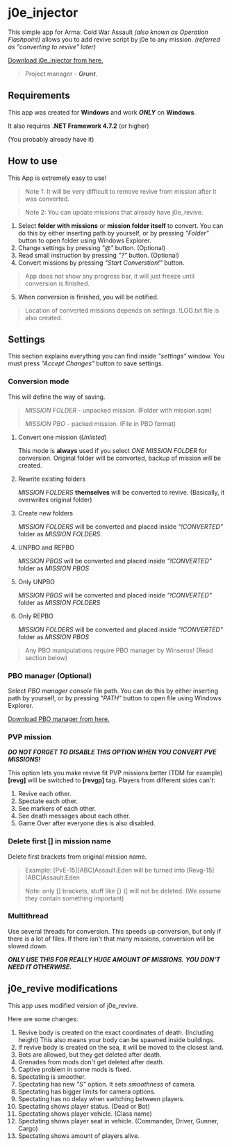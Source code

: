 # j0e_injector
This simple app for Arma: Cold War Assault *(also known as Operation Flashpoint)* allows you to add revive script by j0e to any mission. *(referred as "converting to revive" later)*

 [Download j0e_injector from here.](https://github.com/LappiLappland/j0e_injector/releases)

> Project manager - ***Grunt***.

## Requirements
This app was created for **Windows** and work ***ONLY*** on **Windows**.

It also requires **.NET Framework 4.7.2** (or higher)

(You probably already have it)

## How to use
This App is extremely easy to use!

> Note 1: It will be very difficult to remove revive from mission after it was converted.

> Note 2: You can update missions that already have j0e_revive.

 1. Select **folder with missions** or **mission folder itself** to convert. 
 You can do this by either inserting path by yourself, or by pressing *"Folder"* button to open folder using Windows Explorer.
 2. Change settings by pressing *"@"* button. (Optional)
 3. Read small instruction by pressing *"?"* button. (Optional)
 4. Convert missions by pressing *"Start Converstion!"* button.
 >  App does not show any progress bar, it will just freeze until conversion is finished.
 5. When conversion is finished, you will be notified.
 > Location of converted missions depends on settings.
 > !LOG.txt file is also created.
## Settings
This section explains everything you can find inside *"settings"* window.
You must press *"Accept Changes"* button to save settings.
### Conversion mode
This will define the way of saving.

 > *MISSION FOLDER* - unpacked mission. (Folder with mission.sqm)
 > 
 > *MISSION PBO* - packed mission. (File in PBO format)

 1. Convert one mission (*Unlisted*)
 
    This mode is **always** used if you select *ONE MISSION FOLDER* for conversion.
    Original folder will be converted, backup of mission will be created.

 2. Rewrite existing folders
 
    *MISSION FOLDERS* **themselves** will be converted to revive. 
(Basically, it overwrites original folder)
 
 3. Create new folders
 
    *MISSION FOLDERS* will be converted and placed inside *"!CONVERTED"* folder as *MISSION FOLDERS*.
 
 4. UNPBO and REPBO
 
    *MISSION PBOS* will be converted and placed inside *"!CONVERTED"* folder as *MISSION PBOS*
    
 5. Only UNPBO
 
    *MISSION PBOS* will be converted and placed inside *"!CONVERTED"* folder as *MISSION FOLDERS*

 6. Only REPBO
 
    *MISSION FOLDERS* will be converted and placed inside *"!CONVERTED"* folder as *MISSION PBOS*

> Any PBO manipulations  require PBO manager by Winseros! (Read section below)
### PBO manager (Optional)
Select *PBO manager console* file path.
You can do this by either inserting path by yourself, or by pressing *"PATH"* button to open file using Windows Explorer.

 [Download PBO manager from here.](https://github.com/winseros/pboman3)
### PVP mission
***DO NOT FORGET TO DISABLE THIS OPTION WHEN YOU CONVERT PVE MISSIONS!***

This option lets you make revive fit PVP missions better (TDM for example)
**[revg]** will be switched to **[revgp]** tag.
Players from different sides can't:
 1. Revive each other.
 2. Spectate each other.
 3. See markers of each other.
 4. See death messages about each other.
 5. Game Over after everyone dies is also disabled.

### Delete first [] in mission name
Delete first brackets from original mission name.

> Example: 
> [PvE-15][ABC]Assault.Eden
>  will be turned into
> [Revg-15][ABC]Assault.Eden
> 
> Note: only [] brackets, stuff like [} (] will not be deleted. (We assume they contain something important)
### Multithread
Use several threads for conversion.
This speeds up conversion, but only if there is a lot of files.
If there isn't that many missions, conversion will be slowed down.

***ONLY USE THIS FOR REALLY HUGE AMOUNT OF MISSIONS.***
***YOU DON'T NEED IT OTHERWISE.***


## j0e_revive modifications
This app uses modified version of j0e_revive.

Here are some changes:

 1. Revive body is created on the exact coordinates of death. (Including height)
 This also means your body can be spawned inside buildings.
 2. If revive body is created on the sea, it will be moved to the closest land.
 3. Bots are allowed, but they get deleted after death.
 4. Grenades from mods don't get deleted after death.
 5. Captive problem in some mods is fixed.
 6. Spectating is smoother.
 7. Spectating has new *"S"* option. It sets *smoothness* of camera.
 8. Spectating has bigger limits for camera options.
 9. Spectating has no delay when switching between players.
 10. Spectating shows player status. (Dead or Bot)
 11. Spectating shows player vehicle. (Class name)
10. Spectating shows player seat in vehicle. (Commander, Driver, Gunner, Cargo)
11. Spectating shows amount of players alive.
